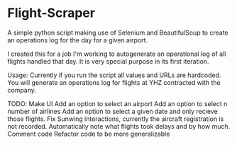 # Flight-Scraper
A simple python script making use of Selenium and BeautifulSoup to create an operations log for the day for a given airport.


I created this for a job I'm working to autogenerate an operational log of all flights handled that day. It is very special purpose in its first iteration.

Usage:
  Currently if you run the script all values and URLs are hardcoded. You will generate an operations log for flights at YHZ contracted with the company.
  

TODO:
  Make UI
  Add an option to select an airport
  Add an option to select n number of airlines
  Add an option to select a given date and only recieve those flights.
  Fix Sunwing interactions, currently the aircraft registration is not recorded. 
  Automatically note what flights took delays and by how much. 
  Comment code
  Refactor code to be more generalizable
